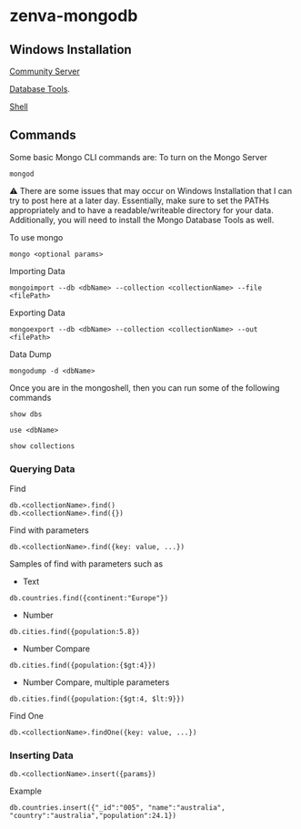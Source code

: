 # zenva-mongodb

## Windows Installation

[Community Server](https://www.mongodb.com/try/download/community)

[Database Tools](https://www.mongodb.com/try/download/database-tools).

[Shell](https://www.mongodb.com/try/download/shell)


## Commands

Some basic Mongo CLI commands are:
To turn on the Mongo Server
```
mongod
```

:warning: There are some issues that may occur on Windows Installation that I can try to post here at a later day. Essentially, make sure to set the PATHs appropriately and to have a readable/writeable directory for your data. Additionally, you will need to install the Mongo Database Tools as well.

To use mongo 
```
mongo <optional params>
```

Importing Data
```
mongoimport --db <dbName> --collection <collectionName> --file <filePath>
```

Exporting Data
```
mongoexport --db <dbName> --collection <collectionName> --out <filePath>
```

Data Dump
```
mongodump -d <dbName>
```

Once you are in the mongoshell, then you can run some of the following commands
```
show dbs
```
```
use <dbName>
```
```
show collections
```
### Querying Data
Find
```
db.<collectionName>.find()
db.<collectionName>.find({})
```

Find with parameters
```
db.<collectionName>.find({key: value, ...})
```
Samples of find with parameters such as
- Text
```
db.countries.find({continent:"Europe"})
```
- Number
```
db.cities.find({population:5.8})
```
- Number Compare
```
db.cities.find({population:{$gt:4}})
```
- Number Compare, multiple parameters
```
db.cities.find({population:{$gt:4, $lt:9}})
```

Find One
```
db.<collectionName>.findOne({key: value, ...})
```

### Inserting Data
```
db.<collectionName>.insert({params})
```
Example
```
db.countries.insert({"_id":"005", "name":"australia", "country":"australia","population":24.1})
```